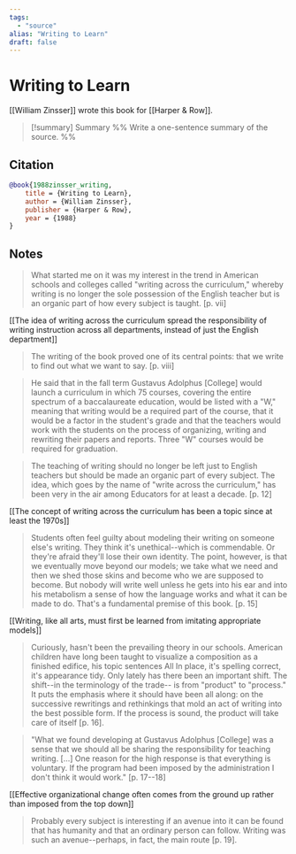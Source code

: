 ```yaml
---
tags:
  - "source"
alias: "Writing to Learn"
draft: false
---
```

# Writing to Learn
[[William Zinsser]] wrote this book for [[Harper & Row]].

> [!summary] Summary
> %% Write a one-sentence summary of the source. %%

## Citation
```bibtex
@book{1988zinsser_writing,
	title = {Writing to Learn},
	author = {William Zinsser},
	publisher = {Harper & Row},
	year = {1988}
}
```

## Notes
> What started me on it was my interest in the trend in American schools and colleges called "writing across the curriculum," whereby writing is no longer the sole possession of the English teacher but is an organic part of how every subject is taught. [p. vii]

[[The idea of writing across the curriculum spread the responsibility of writing instruction across all departments, instead of just the English department]]

> The writing of the book proved one of its central points: that we write to find out what we want to say. [p. viii]

> He said that in the fall term Gustavus Adolphus [College] would launch a curriculum in which 75 courses, covering the entire spectrum of a baccalaureate education, would be listed with a "W," meaning that writing would be a required part of the course, that it would be a factor in the student's grade and that the teachers would work with the students on the process of organizing, writing and rewriting their papers and reports. Three "W" courses would be required for graduation.

> The teaching of writing should no longer be left just to English teachers but should be made an organic part of every subject. The idea, which goes by the name of "write across the curriculum," has been very in the air among Educators for at least a decade. [p. 12]

[[The concept of writing across the curriculum has been a topic since at least the 1970s]]

> Students often feel guilty about modeling their writing on someone else's writing. They think it's unethical--which is commendable. Or they're afraid they'll lose their own identity. The point, however, is that we eventually move beyond our models; we take what we need and then we shed those skins and become who we are supposed to become. But nobody will write well unless he gets into his ear and into his metabolism a sense of how the language works and what it can be made to do. That's a fundamental premise of this book. [p. 15]

[[Writing, like all arts, must first be learned from imitating appropriate models]]

> Curiously, hasn't been the prevailing theory in our schools. American children have long been taught to visualize a composition as a finished edifice, his topic sentences All In place, it's spelling correct, it's appearance tidy. Only lately has there been an important shift. The shift--in the terminology of the trade-- is from "product" to "process." It puts the emphasis where it should have been all along: on the successive rewritings and rethinkings that mold an act of writing into the best possible form. If the process is sound, the product will take care of itself [p. 16].

> "What we found developing at Gustavus Adolphus [College] was a sense that we should all be sharing the responsibility for teaching writing. [...] One reason for the high response is that everything is voluntary. If the program had been imposed by the administration I don't think it would work." [p. 17--18]

[[Effective organizational change often comes from the ground up rather than imposed from the top down]]

> Probably every subject is interesting if an avenue into it can be found that has humanity and that an ordinary person can follow. Writing was such an avenue--perhaps, in fact, the main route [p. 19].

